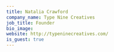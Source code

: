 ```yaml
---
title: Natalia Crawford
company_name: Type Nine Creatives
job_title: Founder
bio_image: 
website: http://typeninecreatives.com/
is_guest: true
---
```


